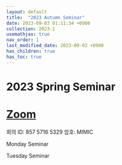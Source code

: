```yaml
---
layout: default
title:  "2023 Autumn Seminar"
date: 2023-09-03 01:11:34 +0900
collection: 2023-1
usemathjax: true
nav_order: 1
last_modified_date: 2023-00-03 +0900
has_children: true
has_toc: true
---
```

# 2023 Spring Seminar

# [Zoom] 

회의 ID: 857 5716 5329
암호: MIMIC

Monday Seminar
<!-- <img src="../mond.svg"> -->

Tuesday Seminar
<!-- <img src="../tues.svg"> -->

[Zoom]: https://us02web.zoom.us/j/85757165329?pwd=aExKVjdiL2cxVUVsK2FudXNEczR2dz09